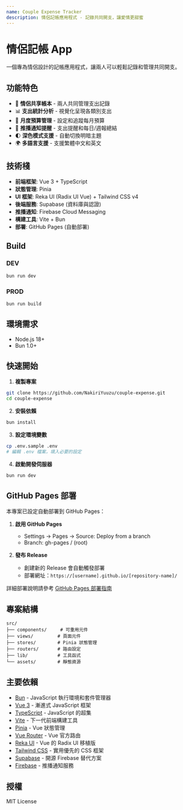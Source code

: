 ```yaml
---
name: Couple Expense Tracker
description: 情侶記帳應用程式 - 記錄共同開支，讓愛情更甜蜜
---
```


# 情侶記帳 App

一個專為情侶設計的記帳應用程式，讓兩人可以輕鬆記錄和管理共同開支。

## 功能特色

- 💑 **情侶共享帳本** - 兩人共同管理支出記錄
- 📊 **支出統計分析** - 視覺化呈現各類別支出
- 📅 **月度預算管理** - 設定和追蹤每月預算
- 🔔 **推播通知提醒** - 支出提醒和每日/週報總結
- 🌓 **深色模式支援** - 自動切換明暗主題
- 🌍 **多語言支援** - 支援繁體中文和英文

## 技術棧

- **前端框架**: Vue 3 + TypeScript
- **狀態管理**: Pinia
- **UI 框架**: Reka UI (Radix UI Vue) + Tailwind CSS v4
- **後端服務**: Supabase (資料庫與認證)
- **推播通知**: Firebase Cloud Messaging
- **構建工具**: Vite + Bun
- **部署**: GitHub Pages (自動部署)

## Build

### DEV
```bash
bun run dev
```

### PROD
```bash
bun run build
```

## 環境需求

- Node.js 18+
- Bun 1.0+

## 快速開始

1. **複製專案**
```bash
git clone https://github.com/NakiriYuuzu/couple-expense.git
cd couple-expense
```

2. **安裝依賴**
```bash
bun install
```

3. **設定環境變數**
```bash
cp .env.sample .env
# 編輯 .env 檔案，填入必要的設定
```

4. **啟動開發伺服器**
```bash
bun run dev
```

## GitHub Pages 部署

本專案已設定自動部署到 GitHub Pages：

1. **啟用 GitHub Pages**
   - Settings → Pages → Source: Deploy from a branch
   - Branch: gh-pages / (root)

2. **發布 Release**
   - 創建新的 Release 會自動觸發部署
   - 部署網址：`https://[username].github.io/[repository-name]/`

詳細部署說明請參考 [GitHub Pages 部署指南](./docs/github-pages-deployment.md)

## 專案結構

```
src/
├── components/     # 可重用元件
├── views/         # 頁面元件
├── stores/        # Pinia 狀態管理
├── routers/       # 路由設定
├── lib/           # 工具函式
└── assets/        # 靜態資源
```

## 主要依賴

- [Bun](https://bun.sh/) - JavaScript 執行環境和套件管理器
- [Vue 3](https://vuejs.org/) - 漸進式 JavaScript 框架
- [TypeScript](https://www.typescriptlang.org/) - JavaScript 的超集
- [Vite](https://vitejs.dev/) - 下一代前端構建工具
- [Pinia](https://pinia.vuejs.org/) - Vue 狀態管理
- [Vue Router](https://router.vuejs.org/) - Vue 官方路由
- [Reka UI](https://reka-ui.com/) - Vue 的 Radix UI 移植版
- [Tailwind CSS](https://tailwindcss.com/) - 實用優先的 CSS 框架
- [Supabase](https://supabase.com/) - 開源 Firebase 替代方案
- [Firebase](https://firebase.google.com/) - 推播通知服務

## 授權

MIT License